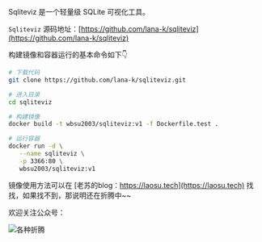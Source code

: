Sqliteviz 是一个轻量级 SQLite 可视化工具。


`Sqliteviz` 源码地址：[https://github.com/lana-k/sqliteviz](https://github.com/lana-k/sqliteviz)

构建镜像和容器运行的基本命令如下👇

```bash
# 下载代码
git clone https://github.com/lana-k/sqliteviz.git

# 进入目录  
cd sqliteviz

# 构建镜像
docker build -t wbsu2003/sqliteviz:v1 -f Dockerfile.test .

# 运行容器
docker run -d \
   --name sqliteviz \
   -p 3366:80 \
   wbsu2003/sqliteviz:v1
```

镜像使用方法可以在 [老苏的blog：https://laosu.tech](https://laosu.tech)  找找，如果找不到，那说明还在折腾中~~

欢迎关注公众号：

![各种折腾](https://laosu.tech/uploads/wechat-qcode.jpg)
